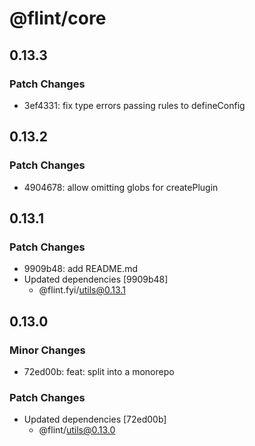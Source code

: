 # @flint/core

## 0.13.3

### Patch Changes

- 3ef4331: fix type errors passing rules to defineConfig

## 0.13.2

### Patch Changes

- 4904678: allow omitting globs for createPlugin

## 0.13.1

### Patch Changes

- 9909b48: add README.md
- Updated dependencies [9909b48]
  - @flint.fyi/utils@0.13.1

## 0.13.0

### Minor Changes

- 72ed00b: feat: split into a monorepo

### Patch Changes

- Updated dependencies [72ed00b]
  - @flint/utils@0.13.0

